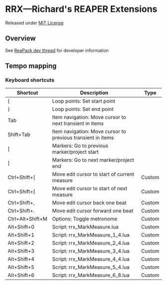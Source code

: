 # RRX&mdash;Richard's REAPER Extensions

Released under [MIT License](LICENSE)

## Overview

See [ReaPack dev thread][reapack-dev-thread] for developer information

## Tempo mapping

### Keyboard shortcuts

| Shortcut         | Description                                  | Type   |
| ---              | ---                                          | ---    |
| {                | Loop points: Set start point                 |        |
| }                | Loop points: Set end point                   |        |
| Tab              | Item navigation: Move cursor to next transient in items     |   |
| Shift+Tab        | Item navigation: Move cursor to previous transient in items |   |
| [                | Markers: Go to previous marker/project start |        |
| ]                | Markers: Go to next marker/project end       |        |
| Ctrl+Shift+[     | Move edit cursor to start of current measure | Custom |
| Ctrl+Shift+]     | Move edit cursor to start of next measure    | Custom |
| Ctrl+Shift+,     | Move edit cursor back one beat               | Custom |
| Ctrl+Shift+.     | Move edit cursor forward one beat            | Custom |
| Ctrl+Alt+Shift+M | Options: Toggle metronome                    | Custom |
| Alt+Shift+0      | Script: rrx_MarkMeasure.lua                  | Custom |
| Alt+Shift+1      | Script: rrx_MarkMeasure_1_4.lua              | Custom |
| Alt+Shift+2      | Script: rrx_MarkMeasure_2_4.lua              | Custom |
| Alt+Shift+3      | Script: rrx_MarkMeasure_3_4.lua              | Custom |
| Alt+Shift+4      | Script: rrx_MarkMeasure_4_4.lua              | Custom |
| Alt+Shift+5      | Script: rrx_MarkMeasure_5_4.lua              | Custom |
| Alt+Shift+6      | Script: rrx_MarkMeasure_6_8.lua              | Custom |

[reapack-dev-thread]: https://forum.cockos.com/showthread.php?t=258538
